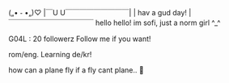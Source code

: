 
   



 („• ֊ •„)♡
|￣U U￣￣￣￣￣￣￣￣￣|
| hav a gud day!     |  
￣￣￣￣￣￣￣￣￣￣￣￣
hello hello! im sofi, just a norm girl ^_^ 

G04L : 20 followerz 
Follow me if you want! 

rom/eng. Learning de/kr!








how can a plane fly if a fly cant plane.. 🤔
